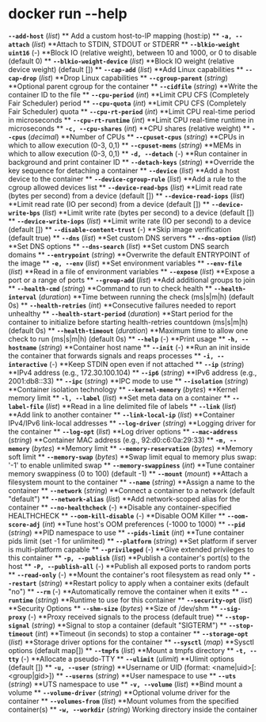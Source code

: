 # docker run --help  
  
**`--add-host`** 	 (_list_) ** Add a custom host-to-IP mapping (host:ip) **
**`-a, --attach`** 	 (_list_) **Attach to STDIN, STDOUT or STDERR **
**`--blkio-weight uint16`** 	 (_-_) **Block IO (relative weight), between 10 and 1000, or 0 to disable (default 0) **
**`--blkio-weight-device`** 	 (_list_) **Block IO weight (relative device weight) (default []) **
**`--cap-add`** 	 (_list_) **Add Linux capabilities **
**`--cap-drop`** 	 (_list_) **Drop Linux capabilities **
**`--cgroup-parent`** 	 (_string_) **Optional parent cgroup for the container **
**`--cidfile`** 	 (_string_) **Write the container ID to the file **
**`--cpu-period`** 	 (_int_) **Limit CPU CFS (Completely Fair Scheduler) period **
**`--cpu-quota`** 	 (_int_) **Limit CPU CFS (Completely Fair Scheduler) quota **
**`--cpu-rt-period`** 	 (_int_) **Limit CPU real-time period in microseconds **
**`--cpu-rt-runtime`** 	 (_int_) **Limit CPU real-time runtime in microseconds **
**`-c, --cpu-shares`** 	 (_int_) **CPU shares (relative weight) **
**`--cpus`** 	 (_decimal_) **Number of CPUs **
**`--cpuset-cpus`** 	 (_string_) **CPUs in which to allow execution (0-3, 0,1) **
**`--cpuset-mems`** 	 (_string_) **MEMs in which to allow execution (0-3, 0,1) **
**`-d, --detach`** 	 (_-_) **Run container in background and print container ID **
**`--detach-keys`** 	 (_string_) **Override the key sequence for detaching a container **
**`--device`** 	 (_list_) **Add a host device to the container **
**`--device-cgroup-rule`** 	 (_list_) **Add a rule to the cgroup allowed devices list **
**`--device-read-bps`** 	 (_list_) **Limit read rate (bytes per second) from a device (default []) **
**`--device-read-iops`** 	 (_list_) **Limit read rate (IO per second) from a device (default []) **
**`--device-write-bps`** 	 (_list_) **Limit write rate (bytes per second) to a device (default []) **
**`--device-write-iops`** 	 (_list_) **Limit write rate (IO per second) to a device (default []) **
**`--disable-content-trust`** 	 (_-_) **Skip image verification (default true) **
**`--dns`** 	 (_list_) **Set custom DNS servers **
**`--dns-option`** 	 (_list_) **Set DNS options **
**`--dns-search`** 	 (_list_) **Set custom DNS search domains **
**`--entrypoint`** 	 (_string_) **Overwrite the default ENTRYPOINT of the image **
**`-e, --env`** 	 (_list_) **Set environment variables **
**`--env-file`** 	 (_list_) **Read in a file of environment variables **
**`--expose`** 	 (_list_) **Expose a port or a range of ports **
**`--group-add`** 	 (_list_) **Add additional groups to join **
**`--health-cmd`** 	 (_string_) **Command to run to check health **
**`--health-interval`** 	 (_duration_) **Time between running the check (ms|s|m|h) (default 0s) **
**`--health-retries`** 	 (_int_) **Consecutive failures needed to report unhealthy **
**`--health-start-period`** 	 (_duration_) **Start period for the container to initialize before starting health-retries countdown (ms|s|m|h) (default 0s) **
**`--health-timeout`** 	 (_duration_) **Maximum time to allow one check to run (ms|s|m|h) (default 0s) **
**`--help`** 	 (_-_) **Print usage **
**`-h, --hostname`** 	 (_string_) **Container host name **
**`--init`** 	 (_-_) **Run an init inside the container that forwards signals and reaps processes **
**`-i, --interactive`** 	 (_-_) **Keep STDIN open even if not attached **
**`--ip`** 	 (_string_) **IPv4 address (e.g., 172.30.100.104) **
**`--ip6`** 	 (_string_) **IPv6 address (e.g., 2001:db8::33) **
**`--ipc`** 	 (_string_) **IPC mode to use **
**`--isolation`** 	 (_string_) **Container isolation technology **
**`--kernel-memory`** 	 (_bytes_) **Kernel memory limit **
**`-l, --label`** 	 (_list_) **Set meta data on a container **
**`--label-file`** 	 (_list_) **Read in a line delimited file of labels **
**`--link`** 	 (_list_) **Add link to another container **
**`--link-local-ip`** 	 (_list_) **Container IPv4/IPv6 link-local addresses **
**`--log-driver`** 	 (_string_) **Logging driver for the container **
**`--log-opt`** 	 (_list_) **Log driver options **
**`--mac-address`** 	 (_string_) **Container MAC address (e.g., 92:d0:c6:0a:29:33) **
**`-m, --memory`** 	 (_bytes_) **Memory limit **
**`--memory-reservation`** 	 (_bytes_) **Memory soft limit **
**`--memory-swap`** 	 (_bytes_) **Swap limit equal to memory plus swap: '-1' to enable unlimited swap **
**`--memory-swappiness`** 	 (_int_) **Tune container memory swappiness (0 to 100) (default -1) **
**`--mount`** 	 (_mount_) **Attach a filesystem mount to the container **
**`--name`** 	 (_string_) **Assign a name to the container **
**`--network`** 	 (_string_) **Connect a container to a network (default "default") **
**`--network-alias`** 	 (_list_) **Add network-scoped alias for the container **
**`--no-healthcheck`** 	 (_-_) **Disable any container-specified HEALTHCHECK **
**`--oom-kill-disable`** 	 (_-_) **Disable OOM Killer **
**`--oom-score-adj`** 	 (_int_) **Tune host's OOM preferences (-1000 to 1000) **
**`--pid`** 	 (_string_) **PID namespace to use **
**`--pids-limit`** 	 (_int_) **Tune container pids limit (set -1 for unlimited) **
**`--platform`** 	 (_string_) **Set platform if server is multi-platform capable **
**`--privileged`** 	 (_-_) **Give extended privileges to this container **
**`-p, --publish`** 	 (_list_) **Publish a container's port(s) to the host **
**`-P, --publish-all`** 	 (_-_) **Publish all exposed ports to random ports **
**`--read-only`** 	 (_-_) **Mount the container's root filesystem as read only **
**`--restart`** 	 (_string_) **Restart policy to apply when a container exits (default "no") **
**`--rm`** 	 (_-_) **Automatically remove the container when it exits **
**`--runtime`** 	 (_string_) **Runtime to use for this container **
**`--security-opt`** 	 (_list_) **Security Options **
**`--shm-size`** 	 (_bytes_) **Size of /dev/shm **
**`--sig-proxy`** 	 (_-_) **Proxy received signals to the process (default true) **
**`--stop-signal`** 	 (_string_) **Signal to stop a container (default "SIGTERM") **
**`--stop-timeout`** 	 (_int_) **Timeout (in seconds) to stop a container **
**`--storage-opt`** 	 (_list_) **Storage driver options for the container **
**`--sysctl`** 	 (_map_) **Sysctl options (default map[]) **
**`--tmpfs`** 	 (_list_) **Mount a tmpfs directory **
**`-t, --tty`** 	 (_-_) **Allocate a pseudo-TTY **
**`--ulimit`** 	 (_ulimit_) **Ulimit options (default []) **
**`-u, --user`** 	 (_string_) **Username or UID (format: <name|uid>[:<group|gid>]) **
**`--userns`** 	 (_string_) **User namespace to use **
**`--uts`** 	 (_string_) **UTS namespace to use **
**`-v, --volume`** 	 (_list_) **Bind mount a volume **
**`--volume-driver`** 	 (_string_) **Optional volume driver for the container **
**`--volumes-from`** 	 (_list_) **Mount volumes from the specified container(s) **
**`-w, --workdir`** 	 (_string_) 	Working directory inside the container